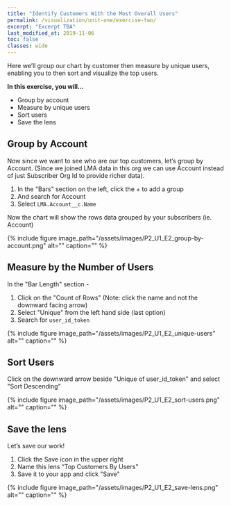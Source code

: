 ```yaml
---
title: "Identify Customers With the Most Overall Users"
permalink: /visualization/unit-one/exercise-two/
excerpt: "Excerpt TBA"
last_modified_at: 2019-11-06
toc: false
classes: wide
---
```


Here we’ll group our chart by customer then measure by unique users, enabling you to then sort and visualize the top users. 

**In this exercise, you will...**

* Group by account
* Measure by unique users
* Sort users
* Save the lens



<!-- -------------------- TASK BOUNDARY -------------------- -->


## Group by Account
Now since we want to see who are our top customers, let’s group by Account.  (Since we joined LMA data in this org we can use Account instead of just Subscriber Org Id to provide richer data). 


1. In the "Bars" section on the left, click the + to add a group
2. And search for Account 
3. Select ```LMA.Account__c.Name```

Now the chart will show the rows data grouped by your subscribers (ie. Account)

{% include figure image_path="/assets/images/P2_U1_E2_group-by-account.png" alt="" caption="" %}


<!-- -------------------- TASK BOUNDARY -------------------- -->


## Measure by the Number of Users

In the "Bar Length" section - 
1. Click on the "Count of Rows" 
(Note: click the name and not the downward facing arrow) 
2. Select "Unique" from the left hand side (last option) 
3. Search for ```user_id_token``` 

{% include figure image_path="/assets/images/P2_U1_E2_unique-users" alt="" caption="" %}

<!-- -------------------- TASK BOUNDARY -------------------- -->

## Sort Users
Click on the downward arrow beside "Unique of user_id_token" and select "Sort Descending" 

{% include figure image_path="/assets/images/P2_U1_E2_sort-users.png" alt="" caption="" %}


<!-- -------------------- TASK BOUNDARY -------------------- -->


## Save the lens 
Let’s save our work! 
1. Click the Save icon in the upper right
2. Name this lens “Top Customers By Users”
3. Save it to your app and click "Save"


{% include figure image_path="/assets/images/P2_U1_E2_save-lens.png" alt="" caption="" %}



